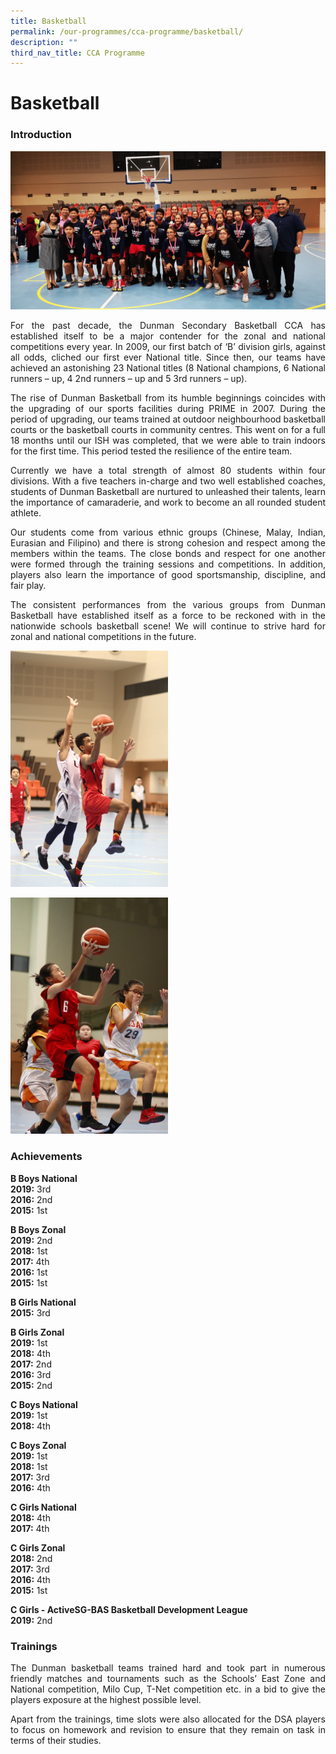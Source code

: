```yaml
---
title: Basketball
permalink: /our-programmes/cca-programme/basketball/
description: ""
third_nav_title: CCA Programme
---
```



# Basketball

### Introduction

![](/images/Student%20Development%20Programme/CCA%20Programme/Sports%20&%20Games/basketball.jpeg)

<p style="text-align: justify;">For the past decade, the Dunman Secondary Basketball CCA has established itself to be a major contender for the zonal and national competitions every year. In 2009, our first batch of ‘B’ division girls, against all odds, cliched our first ever National title. Since then, our teams have achieved an astonishing 23 National titles (8 National champions, 6 National runners – up, 4 2nd runners – up and 5 3rd runners – up).</p>

<p style="text-align: justify;">The rise of Dunman Basketball from its humble beginnings coincides with the upgrading of our sports facilities during PRIME in 2007. During the period of upgrading, our teams trained at outdoor neighbourhood basketball courts or the basketball courts in community centres. This went on for a full 18 months until our ISH was completed, that we were able to train indoors for the first time. This period tested the resilience of the entire team.</p>

<p style="text-align: justify;">Currently we have a total strength of almost 80 students within four divisions. With a five teachers in-charge and two well established coaches, students of Dunman Basketball are nurtured to unleashed their talents, learn the importance of camaraderie, and work to become an all rounded student athlete.</p>

<p style="text-align: justify;">Our students come from various ethnic groups (Chinese, Malay, Indian, Eurasian and Filipino) and there is strong cohesion and respect among the members within the teams. The close bonds and respect for one another were formed through the training sessions and competitions. In addition, players also learn the importance of good sportsmanship, discipline, and fair play.</p>

<p style="text-align: justify;">The consistent performances from the various groups from Dunman Basketball have established itself as a force to be reckoned with in the nationwide schools basketball scene! We will continue to strive hard for zonal and national competitions in the future.</p>

<img src="/images/Student%20Development%20Programme/CCA%20Programme/Sports%20&%20Games/Basketball%20pic%201-min.jpg"
     style="width:50%">

<img src="/images/Student%20Development%20Programme/CCA%20Programme/Sports%20&%20Games/Basketball%20pic%202-min.jpg"
     style="width:50%">

### Achievements

**B Boys National**  
**2019:** 3rd  
**2016:** 2nd  
**2015:** 1st

**B Boys Zonal**  
**2019:** 2nd  
**2018:** 1st  
**2017:** 4th  
**2016:** 1st  
**2015:** 1st


**B Girls National**  
**2015:** 3rd    

**B Girls Zonal**  
**2019:** 1st  
**2018:** 4th  
**2017:** 2nd  
**2016:** 3rd  
**2015:** 2nd  

**C Boys National**  
**2019:** 1st  
**2018:** 4th

**C Boys Zonal**  
**2019:** 1st  
**2018:** 1st  
**2017:** 3rd  
**2016:** 4th  

**C Girls National**  
**2018:** 4th  
**2017:** 4th

**C Girls Zonal**  
**2018:** 2nd  
**2017:** 3rd  
**2016:** 4th  
**2015:** 1st

**C Girls - ActiveSG-BAS Basketball Development League**  
**2019:** 2nd

### Trainings

<p style="text-align: justify;">The Dunman basketball teams trained hard and took part in numerous friendly matches and tournaments such as the Schools’ East Zone and National competition, Milo Cup, T-Net competition etc. in a bid to give the players exposure at the highest possible level.</p>

<p style="text-align: justify;">Apart from the trainings, time slots were also allocated for the DSA players to focus on homework and revision to ensure that they remain on task in terms of their studies.</p>